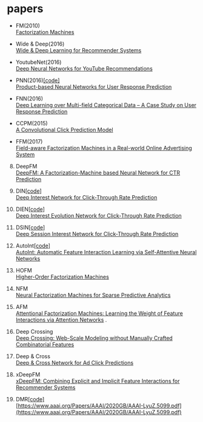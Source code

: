 # papers
- FM(2010)  
[Factorization Machines](https://www.csie.ntu.edu.tw/~b97053/paper/Rendle2010FM.pdf)  

- Wide & Deep(2016)  
[Wide & Deep Learning for Recommender Systems](https://arxiv.org/pdf/1606.07792.pdf)  

- YoutubeNet(2016)  
[Deep Neural Networks for YouTube Recommendations](https://static.googleusercontent.com/media/research.google.com/en//pubs/archive/45530.pdf)  

- PNN(2016)[[code]](https://github.com/Atomu2014/product-nets)  
[Product-based Neural Networks for User Response Prediction](https://arxiv.org/pdf/1611.00144.pdf)  

- FNN(2016)  
[Deep Learning over Multi-field Categorical Data – A Case Study on User Response Prediction](https://arxiv.org/pdf/1601.02376.pdf)

- CCPM(2015)  
[A Convolutional Click Prediction Model](https://dl.acm.org/doi/pdf/10.1145/2806416.2806603)  

- FFM(2017)  
[Field-aware Factorization Machines in a Real-world Online Advertising System](https://arxiv.org/pdf/1701.04099.pdf)  

8. DeepFM  
[DeepFM: A Factorization-Machine based Neural Network for CTR Prediction](https://arxiv.org/pdf/1703.04247.pdf)  

9. DIN[[code]](https://github.com/zhougr1993/DeepInterestNetwork)  
[Deep Interest Network for Click-Through Rate Prediction](https://arxiv.org/pdf/1706.06978.pdf)

10. DIEN[[code]](https://github.com/mouna99/dien)  
[Deep Interest Evolution Network for Click-Through Rate Prediction](https://arxiv.org/pdf/1809.03672.pdf)  
  
11. DSIN[[code]](https://github.com/shenweichen/DSIN)  
[Deep Session Interest Network for Click-Through Rate Prediction](https://arxiv.org/pdf/1905.06482.pdf)  

12. AutoInt[[code]](https://github.com/DeepGraphLearning/RecommenderSystems/tree/master/featureRec)  
[AutoInt: Automatic Feature Interaction Learning via Self-Attentive Neural Networks](https://arxiv.org/pdf/1810.11921.pdf)

13. HOFM  
[Higher-Order Factorization Machines](https://arxiv.org/pdf/1607.07195.pdf)  

14. NFM  
[Neural Factorization Machines for Sparse Predictive Analytics](https://arxiv.org/pdf/1708.05027.pdf)  

15. AFM  
[Attentional Factorization Machines: Learning the Weight of Feature Interactions via Attention Networks](https://www.ijcai.org/Proceedings/2017/0435.pdf) . 

16. Deep Crossing  
[Deep Crossing: Web-Scale Modeling without Manually Crafted Combinatorial Features](https://www.kdd.org/kdd2016/papers/files/adf0975-shanA.pdf)  

17. Deep & Cross  
[Deep & Cross Network for Ad Click Predictions](https://arxiv.org/pdf/1708.05123.pdf)  

18. xDeepFM  
[xDeepFM: Combining Explicit and Implicit Feature Interactions for Recommender Systems](https://arxiv.org/pdf/1803.05170.pdf)  

19. DMR[[code]](https://github.com/lvze92/DMR)  
[https://www.aaai.org/Papers/AAAI/2020GB/AAAI-LyuZ.5099.pdf](https://www.aaai.org/Papers/AAAI/2020GB/AAAI-LyuZ.5099.pdf)  
